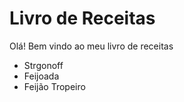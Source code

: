 # Livro de Receitas
Olá! Bem vindo ao meu livro de receitas 
* Strgonoff
* Feijoada
* Feijão Tropeiro